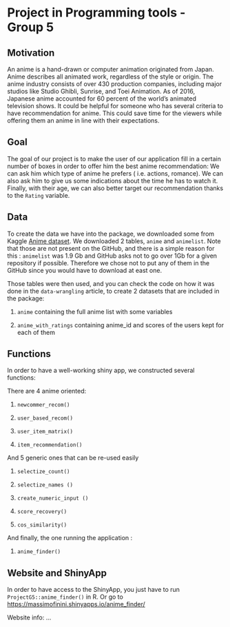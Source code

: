 # Project in Programming tools - Group 5

##  Motivation
An anime is a hand-drawn or computer animation originated from Japan. Anime describes all animated work, regardless of the style or origin. The anime industry consists of over 430 production companies, including major studios like Studio Ghibli, Sunrise, and Toei Animation. As of 2016, Japanese anime accounted for 60 percent of the world’s animated television shows. 
It could be helpful for someone who has several criteria to have recommendation for anime. This could save time for the viewers while offering them an anime in line with their expectations.

## Goal
The goal of our project is to make the user of our application fill in a certain number of boxes in order to offer him the best anime recommendation: We can ask him which type of anime he prefers ( i.e. actions, romance). We can also ask him to give us some indications about the time he has to watch it. Finally, with their age, we can also better target our recommendation thanks to the `Rating` variable.

## Data

To create the data we have into the package, we downloaded some from Kaggle [Anime dataset](https://www.kaggle.com/hernan4444/anime-recommendation-database-2020?select=watching_status.csv). We downloaded 2 tables, `anime` and `animelist`. Note that those are not present on the GitHub, and there is a simple reason for this : `animelist` was 1.9 Gb and GitHub asks not to go over 1Gb for a given repository if possible. Therefore we chose not to put any of them in the GitHub since you would have to download at east one.

Those tables were then used, and you can check the code on how it was done in the `data-wrangling` article, to create 2 datasets that are included in the package:

1) `anime` containing the full anime list with some variables

2) `anime_with_ratings` containing anime_id and scores of the users kept for each of them

## Functions
In order to have a well-working shiny app, we constructed several functions:

There are 4 anime oriented: 

1) `newcommer_recom()`

2) `user_based_recom()`
                            
3) `user_item_matrix()`

4) `item_recommendation()`

And 5 generic ones that can be re-used easily

1) `selectize_count()`

2) `selectize_names ()`

3) `create_numeric_input ()`
                                 
4) `score_recovery()`

5) `cos_similarity()`

And finally, the one running the application :

1) `anime_finder()`

## Website and ShinyApp
In order to have access to the ShinyApp, you just have to run `ProjectG5::anime_finder()` in R. Or go to https://massimofinini.shinyapps.io/anime_finder/

Website info: ... 
